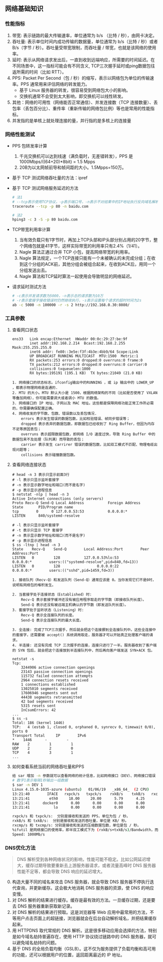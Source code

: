 ## <b>网络基础知识</b> ##

### <b>性能指标</b> ###
1. 带宽: 表示链路的最大传输速率，单位通常为 b/s （比特 / 秒），由网卡决定。
2. 吞吐量: 表示单位时间内成功传输的数据量，单位通常为 b/s（比特 / 秒）或者 B/s（字节 / 秒）。吞吐量受带宽限制，而吞吐量 / 带宽，也就是该网络的使用率。
3. 延时: 表示从网络请求发出后，一直到收到远端响应，所需要的时间延迟。在不同场景中，这一指标可能会有不同含义, TCP三次握手延时或ping数据包往返所需的时间（比如 RTT）。
4. PPS: Packet Per Second（包 / 秒）的缩写，表示以网络包为单位的传输速率。PPS 通常用来评估网络的转发能力。
    - 基于 Linux 服务器的转发，很容易受到网络包大小的影响。
    - 交换机通常不会受到太大影响，即交换机可以线性转发。
5. 其他：网络的可用性（网络能否正常通信）、并发连接数（TCP 连接数量）、丢包率（丢包百分比）、重传率（重新传输的网络包比例）等也是常用的性能指标。
6. 并发指的是单核上就处理连接的量，并行指的是多核上的连接量

### <b>网络性能测试</b> ###
- PPS 包转发率计算
    1. 千兆交换机可以达到线速（满负载时，无差错转发），PPS 是1000Mbps/((64+20)*8bit) = 1.5 Mpps
    2. 20B为以太网帧前导和帧间距的大小。1.5Mpps=150万。

- 基于 TCP 测试网络吞吐量的方法：ipref
- 基于 TCP 测试网络服务延迟的方法
    ```sh
    # 法1
    # --tcp表示使用TCP协议，-p表示端口号，-n表示不对结果中的IP地址执行反向域名解析
    traceroute --tcp -p 80 -n baidu.com

    # 法2
    hping3 -c 3 -S -p 80 baidu.com
    ```

- TCP带宽利用率计算
    1. 当有效负载只有1字节时，再加上TCP头部和IP头部分别占用的20字节，整个网络包就是41字节，这样实际带宽的利用率只有2.4%（1/41）。
    2. Nagle 算法正通过合并 TCP 小包，提高网络带宽的利用率。
    3. Nagle 算法规定，一个TCP连接只能有一个未被确认的未完成分组；在收到这个分组的ACK前，其他分组会被组合起来，在收到ACK后，用同一个分组发送出去。
    4. Nagle 算法和TCP延时算法一起使用会导致明显的网络延迟。

- 请求延时测试方法
    ```sh
    # -c表示并发请求数为5000，-n表示总的请求数为10万
    # -r表示套接字接收错误时仍然继续执行，-s表示设置每个请求的超时时间为2s
    ab -c 5000 -n 100000 -r -s 2 http://192.168.0.30:8080/
    ```

### <b>工具参数</b> ###
1. 查看网口状态
    ```
    ens33   Link encap:Ethernet  HWaddr 00:0c:29:27:be:9f  
            inet addr:192.168.2.214  Bcast:192.168.2.255  Mask:255.255.255.0
            inet6 addr: fe80::3e5e:f3f:4b3e:4bb9/64 Scope:Link
            UP BROADCAST RUNNING MULTICAST  MTU:1500  Metric:1
            RX packets:253 errors:0 dropped:0 overruns:0 frame:0
            TX packets:212 errors:0 dropped:0 overruns:0 carrier:0
            collisions:0 txqueuelen:1000 
            RX bytes:195191 (195.1 KB)  TX bytes:21049 (21.0 KB)
    
    1. 网络接口的状态标志。ifconfig输出中的RUNNING ，或 ip 输出中的 LOWER_UP ，都表示物理网络是连通的.
    2. MTU 的大小。MTU 默认大小是 1500，根据网络架构的不同（比如是否使用了 VXLAN 等叠加网络），你可能需要调大或者调小 MTU 的数值。
    3. 网络接口的 IP 地址、子网以及 MAC 地址。这些都是保障网络功能正常工作所必需的，你需要确保配置正确。
    4. 网络收发的字节数、包数、错误数以及丢包情况.
        errors 表示发生错误的数据包数，比如校验错误、帧同步错误等；
        dropped 表示丢弃的数据包数，即数据包已经收到了 Ring Buffer，但因为内存不足等原因丢包；
        overruns 表示超限数据包数，即网络 I/O 速度过快，导致 Ring Buffer 中的数据包来不及处理（队列满）而导致的丢包；
        carrier 表示发生 carrirer 错误的数据包数，比如双工模式不匹配、物理电缆出现问题等；
        collisions 表示碰撞数据包数。
    ```
2. 查看网络连接状态
    ```
    # head -n 3 表示只显示前面3行
    # -l 表示只显示监听套接字
    # -n 表示显示数字地址和端口(而不是名字)
    # -p 表示显示进程信息
    $ netstat -nlp | head -n 3
    Active Internet connections (only servers)
    Proto Recv-Q Send-Q Local Address           Foreign Address         State       PID/Program name
    tcp        0      0 127.0.0.53:53           0.0.0.0:*               LISTEN      840/systemd-resolve

    # -l 表示只显示监听套接字
    # -t 表示只显示 TCP 套接字
    # -n 表示显示数字地址和端口(而不是名字)
    # -p 表示显示进程信息
    $ ss -ltnp | head -n 3
    State    Recv-Q    Send-Q        Local Address:Port        Peer Address:Port
    LISTEN   0         128           127.0.0.53%lo:53               0.0.0.0:*        users:(("systemd-resolve",pid=840,fd=13))
    LISTEN   0         128                 0.0.0.0:22               0.0.0.0:*        users:(("sshd",pid=1459,fd=3))

    1. 接收队列（Recv-Q）和发送队列（Send-Q）通常应该是 0。当你发现它们不是0时，说明有网络包的堆积发生。

    2. 当套接字处于连接状态（Established）时:
        Recv-Q 表示套接字缓冲还没有被应用程序取走的字节数（即接收队列长度）。
        Send-Q 表示还没有被远端主机确认的字节数（即发送队列长度）。
    3. 套接字处于监听状态（Listening）时:
        Recv-Q 表示全连接队列的长度。
        Send-Q 表示全连接队列的最大长度。

    3. 全连接: 完成了TCP三次握手，然后就会把这个连接挪到全连接队列中。这些全连接中的套接字，还需要被 accept() 系统调用取走，服务器才可以开始真正处理客户端的请求。
    4. 半连接: 还没有完成 TCP 三次握手的连接，连接只进行了一半。服务器收到了客户端的 SYN 包后，就会把这个连接放到半连接队列中，然后再向客户端发送 SYN+ACK 包。

    netstat -s
    Tcp:
        3244906 active connection openings
        23143 passive connection openings
        115732 failed connection attempts
        2964 connection resets received
        1 connections established
        13025010 segments received
        17606946 segments sent out
        44438 segments retransmitted
        42 bad segments received
        5315 resets sent
        InCsumErrors: 42
    ...
    $ ss -s
    Total: 186 (kernel 1446)
    TCP:   4 (estab 1, closed 0, orphaned 0, synrecv 0, timewait 0/0), ports 0
    Transport Total     IP        IPv6
    *    1446      -         -
    RAW    2         1         1
    UDP    2         2         0
    TCP    4         3         1
    ...
    ```
3. 如何查看系统当前的网络吞吐量和PPS
    ```sh
    给 sar 增加 -n 参数就可以查看网络的统计信息，比如网络接口（DEV）、网络接口错误（EDEV）、TCP、UDP、ICMP 等等。执行下面的命令，你就可以得到网络接口统计信息：
    # 数字1表示每隔1秒输出一组数据
    $ sar -n DEV 1
    Linux 4.15.0-1035-azure (ubuntu)   01/06/19   _x86_64_  (2 CPU)
    13:21:40        IFACE   rxpck/s   txpck/s    rxkB/s    txkB/s   rxcmp/s   txcmp/s  rxmcst/s   %ifutil
    13:21:41         eth0     18.00     20.00      5.79      4.25      0.00      0.00      0.00      0.00
    13:21:41      docker0      0.00      0.00      0.00      0.00      0.00      0.00      0.00      0.00
    13:21:41           lo      0.00      0.00      0.00      0.00      0.00      0.00      0.00      0.00

    rxpck/s 和 txpck/s:  分别是接收和发送的 PPS，单位为包 / 秒。
    rxkB/s 和 txkB/s:  分别是接收和发送的吞吐量，单位是 KB/ 秒。
    rxcmp/s 和 txcmp/s: 分别是接收和发送的压缩数据包数，单位是包 / 秒。
    %ifutil 是网络接口的使用率，即半双工模式下为 (rxkB/s+txkB/s)/Bandwidth，而全双工模式下为 max(rxkB/s, txkB/s)/Bandwidth。
    Speed: 1000Mb/s
    ```
### <b>DNS优化方法</b> ###
> DNS 解析受到各种网络状况的影响，性能可能不稳定。比如公网延迟增大，缓存过期导致要重新去上游服务器请求，或者流量高峰时 DNS 服务器性能不足等，都会导致 DNS 响应的延迟增大。
0. 构造大量不同的域名来攻击 DNS 服务器，就会导致 DNS 服务器不停执行迭代查询，并更新缓存。这会极大地消耗 DNS 服务器的资源，使 DNS 的响应变慢。
1. 对 DNS 解析的结果进行缓存。缓存是最有效的方法。一旦缓存过期，还是要去 DNS 服务器重新获取新记录。
2. 对 DNS 解析的结果进行预取。这是浏览器等 Web 应用中最常用的方法，不等用户点击页面上的超链接，浏览器就会在后台自动解析域名，并把结果缓存起来。
3. 用 HTTPDNS 取代常规的 DNS 解析。这是很多移动应用会选择的方法，特别是如今域名劫持普遍存在，使用 HTTP 协议绕过链路中的 DNS 服务器，就可以避免域名劫持的问题。
4. 基于 DNS 的全局负载均衡（GSLB）。这不仅为服务提供了负载均衡和高可用的功能，还可以根据用户的位置，返回距离最近的 IP 地址。


